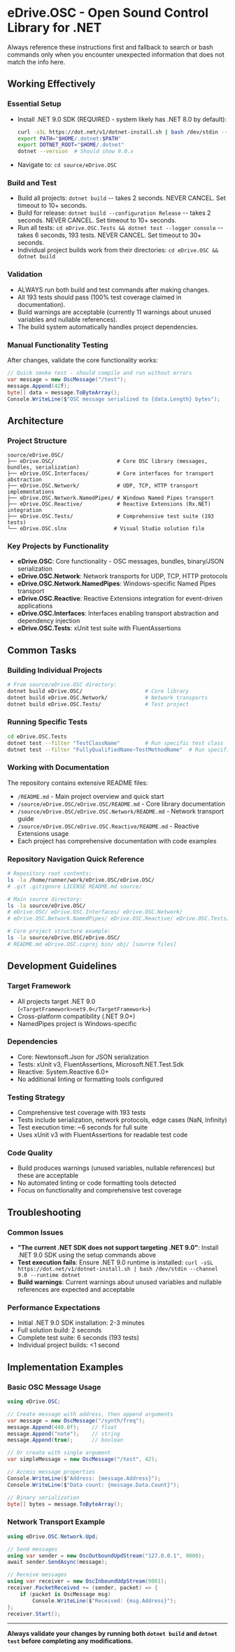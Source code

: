 # eDrive.OSC - Open Sound Control Library for .NET

Always reference these instructions first and fallback to search or bash commands only when you encounter unexpected information that does not match the info here.

## Working Effectively

### Essential Setup
- Install .NET 9.0 SDK (REQUIRED - system likely has .NET 8.0 by default):
  ```bash
  curl -sSL https://dot.net/v1/dotnet-install.sh | bash /dev/stdin --channel 9.0
  export PATH="$HOME/.dotnet:$PATH"
  export DOTNET_ROOT="$HOME/.dotnet"
  dotnet --version  # Should show 9.0.x
  ```
- Navigate to: `cd source/eDrive.OSC`

### Build and Test
- Build all projects: `dotnet build` -- takes 2 seconds. NEVER CANCEL. Set timeout to 10+ seconds.
- Build for release: `dotnet build --configuration Release` -- takes 2 seconds. NEVER CANCEL. Set timeout to 10+ seconds.
- Run all tests: `cd eDrive.OSC.Tests && dotnet test --logger console` -- takes 6 seconds, 193 tests. NEVER CANCEL. Set timeout to 30+ seconds.
- Individual project builds work from their directories: `cd eDrive.OSC && dotnet build`

### Validation
- ALWAYS run both build and test commands after making changes.
- All 193 tests should pass (100% test coverage claimed in documentation).
- Build warnings are acceptable (currently 11 warnings about unused variables and nullable references).
- The build system automatically handles project dependencies.

### Manual Functionality Testing
After changes, validate the core functionality works:
```csharp
// Quick smoke test - should compile and run without errors
var message = new OscMessage("/test");
message.Append(42f);
byte[] data = message.ToByteArray();
Console.WriteLine($"OSC message serialized to {data.Length} bytes");
```

## Architecture

### Project Structure
```
source/eDrive.OSC/
├── eDrive.OSC/                    # Core OSC library (messages, bundles, serialization)
├── eDrive.OSC.Interfaces/         # Core interfaces for transport abstraction  
├── eDrive.OSC.Network/            # UDP, TCP, HTTP transport implementations
├── eDrive.OSC.Network.NamedPipes/ # Windows Named Pipes transport
├── eDrive.OSC.Reactive/           # Reactive Extensions (Rx.NET) integration
├── eDrive.OSC.Tests/              # Comprehensive test suite (193 tests)
└── eDrive.OSC.slnx               # Visual Studio solution file
```

### Key Projects by Functionality
- **eDrive.OSC**: Core functionality - OSC messages, bundles, binary/JSON serialization
- **eDrive.OSC.Network**: Network transports for UDP, TCP, HTTP protocols  
- **eDrive.OSC.Network.NamedPipes**: Windows-specific Named Pipes transport
- **eDrive.OSC.Reactive**: Reactive Extensions integration for event-driven applications
- **eDrive.OSC.Interfaces**: Interfaces enabling transport abstraction and dependency injection
- **eDrive.OSC.Tests**: xUnit test suite with FluentAssertions

## Common Tasks

### Building Individual Projects
```bash
# From source/eDrive.OSC directory:
dotnet build eDrive.OSC/                    # Core library
dotnet build eDrive.OSC.Network/            # Network transports  
dotnet build eDrive.OSC.Tests/              # Test project
```

### Running Specific Tests
```bash
cd eDrive.OSC.Tests
dotnet test --filter "TestClassName"        # Run specific test class
dotnet test --filter "FullyQualifiedName~TestMethodName"  # Run specific test
```

### Working with Documentation
The repository contains extensive README files:
- `/README.md` - Main project overview and quick start
- `/source/eDrive.OSC/eDrive.OSC/README.md` - Core library documentation
- `/source/eDrive.OSC/eDrive.OSC.Network/README.md` - Network transport guide
- `/source/eDrive.OSC/eDrive.OSC.Reactive/README.md` - Reactive Extensions usage
- Each project has comprehensive documentation with code examples

### Repository Navigation Quick Reference
```bash
# Repository root contents:
ls -la /home/runner/work/eDrive.OSC/eDrive.OSC/
# .git .gitignore LICENSE README.md source/

# Main source directory:
ls -la source/eDrive.OSC/
# eDrive.OSC/ eDrive.OSC.Interfaces/ eDrive.OSC.Network/ 
# eDrive.OSC.Network.NamedPipes/ eDrive.OSC.Reactive/ eDrive.OSC.Tests/ eDrive.OSC.slnx

# Core project structure example:
ls -la source/eDrive.OSC/eDrive.OSC/
# README.md eDrive.OSC.csproj bin/ obj/ [source files]
```

## Development Guidelines

### Target Framework
- All projects target .NET 9.0 (`<TargetFramework>net9.0</TargetFramework>`)
- Cross-platform compatibility (.NET 9.0+)
- NamedPipes project is Windows-specific

### Dependencies
- Core: Newtonsoft.Json for JSON serialization
- Tests: xUnit v3, FluentAssertions, Microsoft.NET.Test.Sdk
- Reactive: System.Reactive 6.0+
- No additional linting or formatting tools configured

### Testing Strategy  
- Comprehensive test coverage with 193 tests
- Tests include serialization, network protocols, edge cases (NaN, Infinity)
- Test execution time: ~6 seconds for full suite
- Uses xUnit v3 with FluentAssertions for readable test code

### Code Quality
- Build produces warnings (unused variables, nullable references) but these are acceptable
- No automated linting or code formatting tools detected
- Focus on functionality and comprehensive test coverage

## Troubleshooting

### Common Issues
- **"The current .NET SDK does not support targeting .NET 9.0"**: Install .NET 9.0 SDK using the setup commands above
- **Test execution fails**: Ensure .NET 9.0 runtime is installed: `curl -sSL https://dot.net/v1/dotnet-install.sh | bash /dev/stdin --channel 9.0 --runtime dotnet`
- **Build warnings**: Current warnings about unused variables and nullable references are expected and acceptable

### Performance Expectations
- Initial .NET 9.0 SDK installation: 2-3 minutes
- Full solution build: 2 seconds  
- Complete test suite: 6 seconds (193 tests)
- Individual project builds: <1 second

## Implementation Examples

### Basic OSC Message Usage
```csharp
using eDrive.OSC;

// Create message with address, then append arguments
var message = new OscMessage("/synth/freq");
message.Append(440.0f);    // float
message.Append("note");    // string
message.Append(true);      // boolean

// Or create with single argument
var simpleMessage = new OscMessage("/test", 42);

// Access message properties
Console.WriteLine($"Address: {message.Address}");
Console.WriteLine($"Data count: {message.Data.Count}");

// Binary serialization
byte[] bytes = message.ToByteArray();
```

### Network Transport Example
```csharp
using eDrive.OSC.Network.Upd;

// Send messages
using var sender = new OscOutboundUpdStream("127.0.0.1", 9000);
await sender.SendAsync(message);

// Receive messages
using var receiver = new OscInboundUdpStream(9001);  
receiver.PacketReceived += (sender, packet) => {
    if (packet is OscMessage msg)
        Console.WriteLine($"Received: {msg.Address}");
};
receiver.Start();
```

---

**Always validate your changes by running both `dotnet build` and `dotnet test` before completing any modifications.**